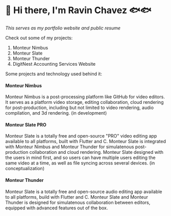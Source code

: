 # 👋 Hi there, I'm Ravin Chavez 🐟🐟

*This serves as my portfolio website and public resume*

Check out some of my projects:
1. Monteur Nimbus
2. Monteur Slate
3. Monteur Thunder
4. DigitNest Accounting Services Website

Some projects and technology used behind it:
#### Monteur Nimbus

Monteur Nimbus is a post-processing platform like GitHub for video editors. It serves as a platform video storage, editing collaboration, cloud rendering for post-production, including but not limited to video rendering, audio compilation, and 3d rendering. (in development)

#### Monteur Slate PRO
Monteur Slate is a totally free and open-source "PRO" video editing app available to all platforms, built with Flutter and C. Monteur Slate is integrated with Monteur Nimbus and Monteur Thunder for simulatenous post-production collaboration and cloud rendering. Monteur Slate designed with the users in mind first, and so users can have multiple users editing the same video at a time, as well as file syncing across several devices. (in conceptualization)

#### Monteur Thunder
Monteur Slate is a totally free and open-source audio editing app available to all platforms, build with Flutter and C. Monteur Slate and Monteur Thunder is designed for simulatenous collaboration between editors, equipped with advanced features out of the box.
